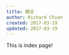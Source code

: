 ```yaml
---
title: 概览
author: Richard Chien
created: 2017-03-19
updated: 2017-03-19
---
```


This is index page!
